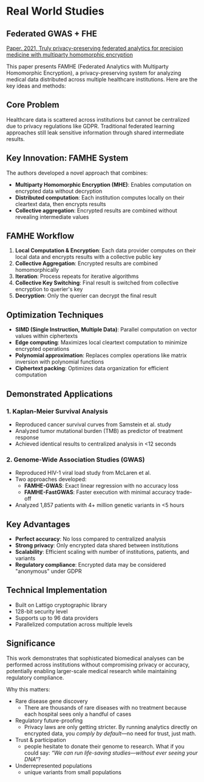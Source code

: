 # Real World Studies

## Federated GWAS + FHE
[Paper. 2021, Truly privacy-preserving federated analytics for precision medicine with multiparty homomorphic encryption](https://www.nature.com/articles/s41467-021-25972-y)

This paper presents FAMHE (Federated Analytics with Multiparty Homomorphic Encryption), a privacy-preserving system for analyzing medical data distributed across multiple healthcare institutions. Here are the key ideas and methods:

## Core Problem
Healthcare data is scattered across institutions but cannot be centralized due to privacy regulations like GDPR. Traditional federated learning approaches still leak sensitive information through shared intermediate results.

## Key Innovation: FAMHE System
The authors developed a novel approach that combines:
- **Multiparty Homomorphic Encryption (MHE)**: Enables computation on encrypted data without decryption
- **Distributed computation**: Each institution computes locally on their cleartext data, then encrypts results
- **Collective aggregation**: Encrypted results are combined without revealing intermediate values

## FAMHE Workflow
1. **Local Computation & Encryption**: Each data provider computes on their local data and encrypts results with a collective public key
2. **Collective Aggregation**: Encrypted results are combined homomorphically
3. **Iteration**: Process repeats for iterative algorithms
4. **Collective Key Switching**: Final result is switched from collective encryption to querier's key
5. **Decryption**: Only the querier can decrypt the final result

## Optimization Techniques
- **SIMD (Single Instruction, Multiple Data)**: Parallel computation on vector values within ciphertexts
- **Edge computing**: Maximizes local cleartext computation to minimize encrypted operations
- **Polynomial approximation**: Replaces complex operations like matrix inversion with polynomial functions
- **Ciphertext packing**: Optimizes data organization for efficient computation

## Demonstrated Applications

### 1. Kaplan-Meier Survival Analysis
- Reproduced cancer survival curves from Samstein et al. study
- Analyzed tumor mutational burden (TMB) as predictor of treatment response
- Achieved identical results to centralized analysis in <12 seconds

### 2. Genome-Wide Association Studies (GWAS)
- Reproduced HIV-1 viral load study from McLaren et al.
- Two approaches developed:
  - **FAMHE-GWAS**: Exact linear regression with no accuracy loss
  - **FAMHE-FastGWAS**: Faster execution with minimal accuracy trade-off
- Analyzed 1,857 patients with 4+ million genetic variants in <5 hours

## Key Advantages
- **Perfect accuracy**: No loss compared to centralized analysis
- **Strong privacy**: Only encrypted data shared between institutions
- **Scalability**: Efficient scaling with number of institutions, patients, and variants
- **Regulatory compliance**: Encrypted data may be considered "anonymous" under GDPR

## Technical Implementation
- Built on Lattigo cryptographic library
- 128-bit security level
- Supports up to 96 data providers
- Parallelized computation across multiple levels

## Significance
This work demonstrates that sophisticated biomedical analyses can be performed across institutions without compromising privacy or accuracy, potentially enabling larger-scale medical research while maintaining regulatory compliance.

Why this matters:
- Rare disease gene discovery
  - There are thousands of rare diseases with no treatment because each hospital sees only a handful of cases
- Regulatory future-proofing
  - Privacy laws are only getting stricter. By running analytics directly on encrypted data, you *comply by default*—no need for trust, just math.
- Trust & participation
  - people hesitate to donate their genome to research. What if you could say: *“We can run life-saving studies—without ever seeing your DNA”*?
- Underrepresented populations
  - unique variants from small populations





